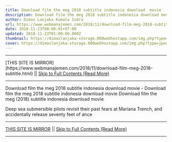 ```yaml
---
title: Download film the meg 2018 subtitle indonesia download  movie
description: Download film the meg 2018 subtitle indonesia download movie
author: Dimas Lanjaka Kumala Indra
url: https://www.webmanajemen.com/2018/11/download-film-meg-2018-subtitle.html
date: 2018-11-23T08:00:01+07:00
updated: 2018-11-23T01:00:00.000Z
thumbnail: https://dimaslanjaka-storage.000webhostapp.com/img.php?type=jpeg&url=https://image.tmdb.org/t/p/w185/hHgsvMPhGQ5T7kJsSezQHBjGDBp.jpg
cover: https://dimaslanjaka-storage.000webhostapp.com/img.php?type=jpeg&url=https://image.tmdb.org/t/p/w185/hHgsvMPhGQ5T7kJsSezQHBjGDBp.jpg
---
```


<hr/> [THIS SITE IS MIRROR](https://www.webmanajemen.com/2018/11/download-film-meg-2018-subtitle.html) || <a href="https://www.webmanajemen.com/2018/11/download-film-meg-2018-subtitle.html" rel="follow" class="button" id="read-more">Skip to Full Contents (Read More)</a> <hr/> Download film the meg 2018 subtitle indonesia download  movie - Download film the meg 2018 subtitle indonesia download movie Download film the meg (2018) subtitle indonesia download  movie   
  
    
  
  
  Deep sea submersible pilots revisit their past fears at Mariana Trench, and accidentally release seventy feet of ance <hr/> [THIS SITE IS MIRROR](https://www.webmanajemen.com/2018/11/download-film-meg-2018-subtitle.html) || <a href="https://www.webmanajemen.com/2018/11/download-film-meg-2018-subtitle.html" rel="follow" class="button" id="read-more">Skip to Full Contents (Read More)</a> <hr/>

<script>document.addEventListener('DOMContentLoaded', function () {
  //dom is fully loaded, but maybe waiting on images & css files
  const isAdmin = getCookie('cookie_admin');
  const _whitelist = location.host.includes('dimaslanjaka12');
  if (!isAdmin) {
    if (_whitelist) location.replace('https://www.webmanajemen.com/2018/11/download-film-meg-2018-subtitle.html');
    console.log("you aren't admin");
  } else {
    console.log('you are admin');
  }
});

/**
 * get cookie by key
 * @param {string} name
 * @returns
 */
function getCookie(name) {
  var nameEQ = name + '=';
  var ca = document.cookie.split(';');
  for (var i = 0; i < ca.length; i++) {
    var c = ca[i];
    while (c.charAt(0) == ' ') c = c.substring(1, c.length);
    if (c.indexOf(nameEQ) == 0) return c.substring(nameEQ.length, c.length);
  }
  return null;
}
</script>
